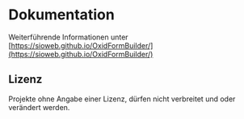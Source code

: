 # Dokumentation

Weiterführende Informationen unter [https://sioweb.github.io/OxidFormBuilder/](https://sioweb.github.io/OxidFormBuilder/)

## Lizenz

Projekte ohne Angabe einer Lizenz, dürfen nicht verbreitet und oder verändert werden.
